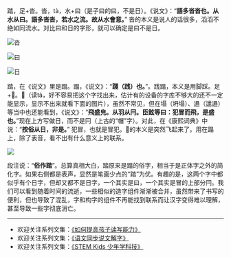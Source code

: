 踏，足+沓。沓，tà，水+曰（是子曰的曰，不是日）。《说文》：“**語多沓沓也。从水从曰。語多沓沓，若水之流。故从水會意。**” 沓的本义是说人的话很多，滔滔不绝如同流水。对比曰和日的字形，就可以确定是曰不是日。

![沓](http://upload-images.jianshu.io/upload_images/275449-edead36caa3232c8.png?imageMogr2/auto-orient/strip%7CimageView2/2/w/1240)

![曰](http://upload-images.jianshu.io/upload_images/275449-d0718691a889afc0.png?imageMogr2/auto-orient/strip%7CimageView2/2/w/1240)

![日](http://upload-images.jianshu.io/upload_images/275449-7f1d52242cf130c8.png?imageMogr2/auto-orient/strip%7CimageView2/2/w/1240)

踏，在《说文》里是蹋。蹋，《说文》：“**踐（践）也。**”。践蹋，本义是用脚踩。足+𦐇。𦐇（读tà，好不容易把这个字找出来，估计有的设备的字库不够大的还不一定能显示，显示不出来就看下面的图片），虽然不常见，但在塌（坍塌）、遢（邋遢）等当中也还能看到，《说文》：“**飛盛皃。从羽从冃。臣鉉等曰：犯冒而飛，是盛也。**”现在上方写做日，而不是冃（上古的“帽”字）。对此，在《康熙词典》中说：“**按俗从日，非是。**”  犯冒，也就是冒犯。𦐇的本义是突然飞起来了。用在蹋上，除了表音，看不出有什么意义上的联系。

![](http://upload-images.jianshu.io/upload_images/275449-2471481b29d48bb5.png?imageMogr2/auto-orient/strip%7CimageView2/2/w/1240)

段注说：“**俗作踏**”。总算真相大白，踏原来是蹋的俗字，相当于是正体字之外的简化字。如果右侧都是表声，显然是笔画少点的“踏”为优。有趣的是，这两个字中都似乎有个日字，但却又都不是日字，一个其实是曰，一个其实是冒的上部分冃。我们可以看到随着时间的流逝，一些相似的造字组件渐渐被合并，虽然带来了书写的便利，但也导致了混乱，字和构字的组件不再能找到联系而让汉字变得难以理解，甚至导致一些字彻底消亡。



-------
* 欢迎关注系列文集：[《如何提高孩子读写能力》](http://www.jianshu.com/nb/8869173)
* 欢迎关注系列文集：[《语文同步说文解字》](http://www.jianshu.com/notebooks/6718880)
* 欢迎关注系列文集：[《STEM Kids 少年学科技》](http://www.jianshu.com/nb/10476879)

